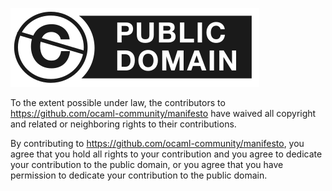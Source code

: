 ![Public Domain Logo](/images/public-domain-logo.svg) <!-- .element width="50%" -->

To the extent possible under law, the contributors to
<https://github.com/ocaml-community/manifesto> have waived all
copyright and related or neighboring rights to their contributions.

By contributing to <https://github.com/ocaml-community/manifesto>, you
agree that you hold all rights to your contribution and you agree to
dedicate your contribution to the public domain, or you agree that you
have permission to dedicate your contribution to the public domain.
